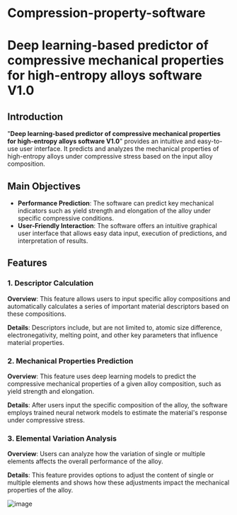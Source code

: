# Compression-property-software
# Deep learning-based predictor of compressive mechanical properties for high-entropy alloys software V1.0

## Introduction
"**Deep learning-based predictor of compressive mechanical properties for high-entropy alloys software V1.0**" provides an intuitive and easy-to-use user interface. It predicts and analyzes the mechanical properties of high-entropy alloys under compressive stress based on the input alloy composition.

## Main Objectives
- **Performance Prediction**: The software can predict key mechanical indicators such as yield strength and elongation of the alloy under specific compressive conditions.
- **User-Friendly Interaction**: The software offers an intuitive graphical user interface that allows easy data input, execution of predictions, and interpretation of results.

## Features

### 1. Descriptor Calculation
**Overview**: This feature allows users to input specific alloy compositions and automatically calculates a series of important material descriptors based on these compositions.

**Details**: Descriptors include, but are not limited to, atomic size difference, electronegativity, melting point, and other key parameters that influence material properties.

### 2. Mechanical Properties Prediction
**Overview**: This feature uses deep learning models to predict the compressive mechanical properties of a given alloy composition, such as yield strength and elongation.

**Details**: After users input the specific composition of the alloy, the software employs trained neural network models to estimate the material's response under compressive stress.

### 3. Elemental Variation Analysis
**Overview**: Users can analyze how the variation of single or multiple elements affects the overall performance of the alloy.

**Details**: This feature provides options to adjust the content of single or multiple elements and shows how these adjustments impact the mechanical properties of the alloy.

![image](https://github.com/Alloy-T800/Compression_property_software/assets/139616645/74f5ab1a-a90b-456d-8865-43181bee5bf0)
